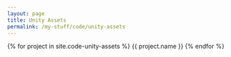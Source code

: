 ```yaml
---
layout: page
title: Unity Assets
permalink: /my-stuff/code/unity-assets
---
```

{% for project in site.code-unity-assets %}
{{ project.name }}
{% endfor %}
